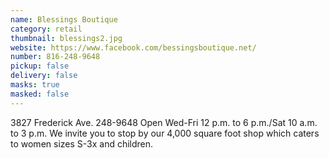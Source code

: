 ```yaml
---
name: Blessings Boutique
category: retail
thumbnail: blessings2.jpg
website: https://www.facebook.com/bessingsboutique.net/
number: 816-248-9648
pickup: false
delivery: false
masks: true
masked: false
---
```

3827 Frederick Ave. 248-9648 Open Wed-Fri 12 p.m. to 6 p.m./Sat 10 a.m. to 3 p.m. We invite you to stop by our 4,000 square foot shop which caters to women sizes S-3x and children.